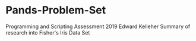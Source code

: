 # Pands-Problem-Set
Programming and Scripting Assessment 2019 Edward Kelleher
Summary of research into Fisher's Iris Data Set

